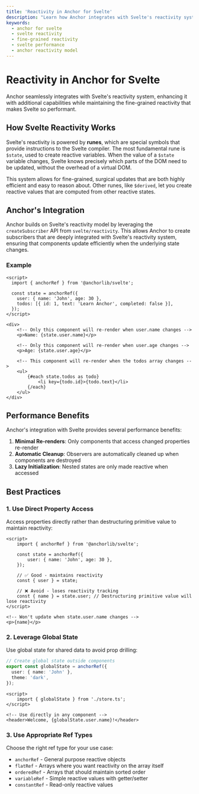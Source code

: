 ```yaml
---
title: 'Reactivity in Anchor for Svelte'
description: "Learn how Anchor integrates with Svelte's reactivity system to provide fine-grained updates and optimal performance."
keywords:
  - anchor for svelte
  - svelte reactivity
  - fine-grained reactivity
  - svelte performance
  - anchor reactivity model
---
```


# Reactivity in Anchor for Svelte

Anchor seamlessly integrates with Svelte's reactivity system, enhancing it with additional capabilities while maintaining
the fine-grained reactivity that makes Svelte so performant.

## How Svelte Reactivity Works

Svelte's reactivity is powered by **runes**, which are special symbols that provide instructions to the Svelte compiler. The most fundamental rune is `$state`, used to create reactive variables. When the value of a `$state` variable changes, Svelte knows precisely which parts of the DOM need to be updated, without the overhead of a virtual DOM.

This system allows for fine-grained, surgical updates that are both highly efficient and easy to reason about. Other runes, like `$derived`, let you create reactive values that are computed from other reactive states.

## Anchor's Integration

Anchor builds on Svelte's reactivity model by leveraging the `createSubscriber` API from `svelte/reactivity`. This allows Anchor to create subscribers that are deeply integrated with Svelte's reactivity system, ensuring that components update efficiently when the underlying state changes.

### Example

```sveltehtml
<script>
  import { anchorRef } from '@anchorlib/svelte';

  const state = anchorRef({
    user: { name: 'John', age: 30 },
    todos: [{ id: 1, text: 'Learn Anchor', completed: false }],
  });
</script>

<div>
    <!-- Only this component will re-render when user.name changes -->
    <p>Name: {state.user.name}</p>

    <!-- Only this component will re-render when user.age changes -->
    <p>Age: {state.user.age}</p>

    <!-- This component will re-render when the todos array changes -->
    <ul>
        {#each state.todos as todo}
            <li key={todo.id}>{todo.text}</li>
        {/each}
    </ul>
</div>
```

## Performance Benefits

Anchor's integration with Svelte provides several performance benefits:

1. **Minimal Re-renders**: Only components that access changed properties re-render
2. **Automatic Cleanup**: Observers are automatically cleaned up when components are destroyed
3. **Lazy Initialization**: Nested states are only made reactive when accessed

## Best Practices

### 1. Use Direct Property Access

Access properties directly rather than destructuring primitive value to maintain reactivity:

```sveltehtml
<script>
    import { anchorRef } from '@anchorlib/svelte';

    const state = anchorRef({
        user: { name: 'John', age: 30 },
    });

    // ✅ Good - maintains reactivity
    const { user } = state;

    // ❌ Avoid - loses reactivity tracking
    const { name } = state.user; // Destructuring primitive value will lose reactivity
</script>

<!-- Won't update when state.user.name changes -->
<p>{name}</p>
```

### 2. Leverage Global State

Use global state for shared data to avoid prop drilling:

```ts /store.ts
// Create global state outside components
export const globalState = anchorRef({
  user: { name: 'John' },
  theme: 'dark',
});
```

```sveltehtml /App.svelte
<script>
    import { globalState } from './store.ts';
</script>

<!-- Use directly in any component -->
<header>Welcome, {globalState.user.name}!</header>
```

### 3. Use Appropriate Ref Types

Choose the right ref type for your use case:

- `anchorRef` - General purpose reactive objects
- `flatRef` - Arrays where you want reactivity on the array itself
- `orderedRef` - Arrays that should maintain sorted order
- `variableRef` - Simple reactive values with getter/setter
- `constantRef` - Read-only reactive values
